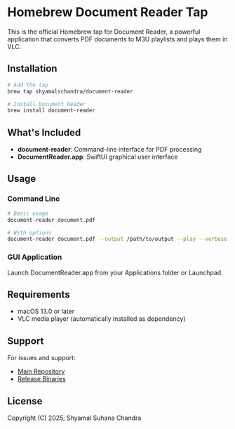# Homebrew Document Reader Tap

This is the official Homebrew tap for Document Reader, a powerful application that converts PDF documents to M3U playlists and plays them in VLC.

## Installation

```bash
# Add the tap
brew tap shyamalschandra/document-reader

# Install Document Reader
brew install document-reader
```

## What's Included

- **document-reader**: Command-line interface for PDF processing
- **DocumentReader.app**: SwiftUI graphical user interface

## Usage

### Command Line
```bash
# Basic usage
document-reader document.pdf

# With options
document-reader document.pdf --output /path/to/output --play --verbose
```

### GUI Application
Launch DocumentReader.app from your Applications folder or Launchpad.

## Requirements

- macOS 13.0 or later
- VLC media player (automatically installed as dependency)

## Support

For issues and support:
- [Main Repository](https://github.com/shyamalschandra/Document-Reader-I)
- [Release Binaries](https://github.com/shyamalschandra/document-reader-releases)

## License

Copyright (C) 2025, Shyamal Suhana Chandra
